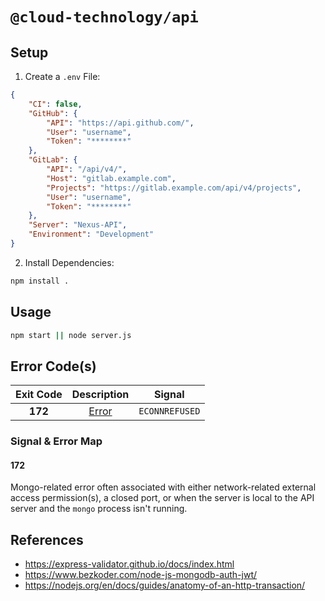# `@cloud-technology/api` #

## Setup ##

1. Create a `.env` File:

```json
{
    "CI": false,
    "GitHub": {
        "API": "https://api.github.com/",
        "User": "username",
        "Token": "********"
    },
    "GitLab": {
        "API": "/api/v4/",
        "Host": "gitlab.example.com",
        "Projects": "https://gitlab.example.com/api/v4/projects",
        "User": "username",
        "Token": "********"
    },
    "Server": "Nexus-API",
    "Environment": "Development"
}
```

2. Install Dependencies:

```bash
npm install .
```

## Usage ##

```bash
npm start || node server.js
```

## Error Code(s) ##

|    Exit Code    |  Description  |         Signal         |
|   :---------:   | :-----------: |        :------:        |
|     **172**     | [Error](#172) |     `ECONNREFUSED`     |

### Signal & Error Map ###

#### 172 ####

Mongo-related error often associated with either network-related external access permission(s), a closed port, or when the server is local to the API server and the `mongo` process isn't running.

## References ##

- https://express-validator.github.io/docs/index.html
- https://www.bezkoder.com/node-js-mongodb-auth-jwt/
- https://nodejs.org/en/docs/guides/anatomy-of-an-http-transaction/
